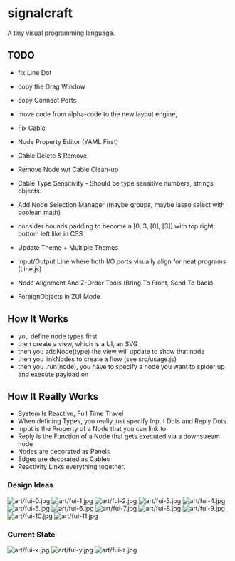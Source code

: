 # signalcraft
A tiny visual programming language.

## TODO

- fix Line Dot
- copy the Drag Window
- copy Connect Ports
- move code from alpha-code to the new layout engine,
- Fix Cable

- Node Property Editor (YAML First)

- Cable Delete & Remove

- Remove Node w/t Cable Clean-up
- Cable Type Sensitivity - Should be type sensitive numbers, strings, objects.
- Add Node Selection Manager (maybe groups, maybe lasso select with boolean math)

- consider bounds padding to become a [0, 3, [0], [3]] with top right, bottom left like in CSS

- Update Theme + Multiple Themes
- Input/Output Line where both I/O ports visually align for neat programs (Line.js)

- Node Alignment And Z-Order Tools (Bring To Front, Send To Back)
- ForeignObjects in ZUI Mode

## How It Works

- you define node types first
- then create a view, which is a UI, an SVG
- then you addNode(type) the view will update to show that node
- then you linkNodes to create a flow (see src/usage.js)
- then you .run(node), you have to specify a node you want to spider up and execute payload on

## How It Really Works

- System Is Reactive, Full Time Travel
- When defining Types, you really just specify Input Dots and Reply Dots.
- Input is the Property of a Node that you can link to
- Reply is the Function of a Node that gets executed via a downstream node
- Nodes are decorated as Panels
- Edges are decorated as Cables
- Reactivity Links everything together.

### Design Ideas

![art/fui-0.jpg](art/fui-0.jpg)
![art/fui-1.jpg](art/fui-1.jpg)
![art/fui-2.jpg](art/fui-2.jpg)
![art/fui-3.jpg](art/fui-3.jpg)
![art/fui-4.jpg](art/fui-4.jpg)
![art/fui-5.jpg](art/fui-5.jpg)
![art/fui-6.jpg](art/fui-6.jpg)
![art/fui-7.jpg](art/fui-7.jpg)
![art/fui-8.jpg](art/fui-8.jpg)
![art/fui-9.jpg](art/fui-9.jpg)
![art/fui-10.jpg](art/fui-10.jpg)
![art/fui-11.jpg](art/fui-11.jpg)

### Current State
![art/fui-x.jpg](art/fui-x.jpg)
![art/fui-y.jpg](art/fui-y.jpg)
![art/fui-z.jpg](art/fui-z.jpg)
